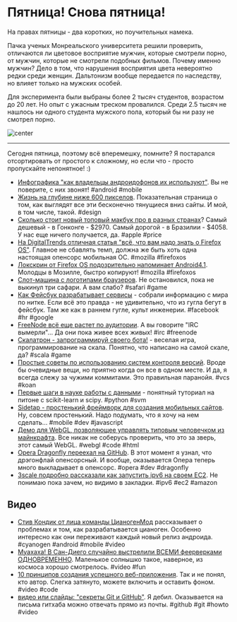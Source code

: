 # Пятница! Снова пятница!

На правах пятницы - два коротких, но поучительных намека.

Пачка ученых Монреальского университета решили проверить, отличаются ли цветовое восприятие мужчин, которые смотрели порно, от мужчин, которые не смотрели подобных фильмов. Почему именно мужчин? Дело в том, что нарушения восприятия цвета невероятно редки среди женщин. Дальтонизм вообще передается по наследству, но влияет только на мужских особей.

Для эксперимента были выбраны более 2 тысяч студентов, возрастом до 20 лет. Но опыт с ужасным треском провалился. Среди 2.5 тысяч не нашлось ни одного студента мужского пола, который бы ни разу не смотрел порно.

![center](http://chyo.ru/homer-marketing.jpg)

-----

Сегодня пятница, поэтому всё вперемешку, помните?
Я постарался отсортировать от простого к сложному, но если что - просто пропускайте непонятное! :)

* [Инфографика "как владельцы андроидофонов их используют"](http://mashable.com/2012/07/04/how-android-phone-owners-use-their-devices-infographic/). Вы не поверите, с них звонят! #android #mobile
* [Жизнь на глубине ниже 600 пикселов](http://iampaddy.com/lifebelow600/). Показательная страница о том, как выглядят все эти бесконечно тянущиеся вниз сайты. И мой, в том числе, такой. #design
* [Сколько стоит новый топовый макбук про в разных странах](http://frabjousdei.net/post/25718889747/retina-macbook-pro-international-pricing)? Самый дешевый - в Гонконге - $2970. Самый дорогой - в Бразилии - $4058. У нас еще ничего получается, да. #apple #price
* [На DigitalTrends отличная статья "всё, что вам надо знать о Firefox OS"](http://www.digitaltrends.com/mobile/firefox-os-can-mozilla-move-to-mobile-phones/). Главное не сбавлять темп, должна же быть хоть одна настоящая опенсорс мобильная ОС. #mozilla #firefoxos
* [Локскрин от Firefox OS подозрительно напоминает Android4.1](http://www.knowyourmobile.com/blog/1468217/first_shot_of_mozillas_firefox_os_appears_on_twitter.html). Молодцы в Мозилле, быстро копируют! #mozilla #firefoxos
* [Слот-машина с логотипами браузеров](http://www.i-marco.nl/stuff/html5gambling/). Не остановился, пока не выкинул три сафари. А вам слабо? #safari #game
* [Как Фейсбук разрабатывает сервисы](http://framethink.wordpress.com/2011/01/17/how-facebook-ships-code/) - собрали информацию с мира по нитке. Если всё это правда - не удивительно, что из гугла бегут в фейсбук. Там же как в раннем гугле, культ инженерии. #facebook #hr #google
* [FreeNode всё еще растет по аудитории](http://www.irc-junkie.org/2012-03-04/freenode-is-still-growing/). А вы говорите "IRC вымерли"… Да они пока живее всех живых! #irc #freenode
* [Скалатрон - запрограммируй своего бота!](http://scalatron.github.com) - веселая игра, программирование на скала. Понятно, что написано на самой скале, да? #scala #game
* [Простые советы по использованию систем контроля версий](http://kevinpelgrims.com/blog/2012/07/05/version-control-best-practices). Вроде бы очевидные вещи, но приятно когда он все в одном месте. И да, я всегда слежу за чужими коммитами. Это правильная паранойя. #vcs #koan
* [Первые шаги в науке работы с данными](http://blog.untrod.com/2012/07/getting-started-with-python-for-data.html) - понятный туториал на питоне с scikit-learn и scipy. #python #svm
* [Sidetap - простенький фреймворк для создания мобильных сайтов](http://sidetap.it). Ну, совсем простенький. Надо подумать, что я хочу на нем сделать… #mobile #dev #javascript
* [Демо для WebGL, позволяющее управлять типовым человечком из майнкрафта](http://learningthreejs.com/blog/2012/07/05/minecraft-character-in-webgl/). Все никак не соберусь проверить, что это за зверь, этот самый WebGL. #webgl #code #html
* [Opera Dragonfly переехал на GitHub](http://my.opera.com/dragonfly/blog/opera-dragonfly-source-now-on-github). В этот момент я узнал, что дрэгонфлай опенсорсный. И вообще, оказывается Опера теперь много выкладывает в опенсорс. #opera #dev #dragonfly
* [3scale подробно рассказали как запустить ipv6 на своем EC2](http://3scale.github.com/2012/06/29/enabling-ipv6-on-amazon-ec2/). Не понимаю пока зачем, но видимо в закладки. #ipv6 #ec2 #amazon

## Видео
* [Стив Кондик от лица команды ЦианогенМод](http://www.youtube.com/watch?v=puSdhvC0ExY) рассказывает о проблемах и том, как разрабатывается цианоген. Особенно интересно как они переживают каждый новый релиз андроида. #cyanogen #android #mobile #video
* [Муахаха! В Сан-Диего случайно выстрелили ВСЕМИ феерверками ОДНОВРЕМЕННО](http://www.theatlanticwire.com/national/2012/07/san-deigo-accidentally-set-all-its-fireworks-same-time/54194/). Маленькое солнышко такое, наверное, из космоса хорошо смотрелось. #video #fun
* [10 принципов создания успешного веб-приложения](http://app.arcticfoxtv.com/d/onbxr). Так и не понял, кто автор. Слегка затянуто, можете включить и оставить фоном. #video #code
* [видео или слайды: "секреты Git и GitHub"](http://zachholman.com/talk/git-github-secrets). Я дебил. Оказывается на письма гитхаба можно отвечать прямо из почты. #github #git #howto #video
